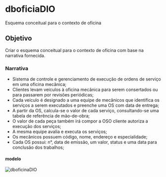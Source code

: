 # dboficiaDIO
Esquema conceitual para o contexto de oficina


## Objetivo
Criar o esquema conceitual para o contexto de oficina com base na narrativa fornecida.

### Narrativa
* Sistema de controle e gerenciamento de execução de ordens de serviço em uma oficina mecânica;
* Clientes levam veículos à oficina mecânica para serem consertados ou para passarem por revisões  periódicas;
* Cada veículo é designado a uma equipe de mecânicos que identifica os serviços a serem executados e preenche uma OS com data de entrega;
* A partir da OS, calcula-se o valor de cada serviço, consultando-se uma tabela de referência de mão-de-obra;
* O valor de cada peça também irá compor a OSO cliente autoriza a execução dos serviços;
* A mesma equipe avalia e executa os serviços;
* Os mecânicos possuem código, nome, endereço e especialidade;
* Cada OS possui: n°, data de emissão, um valor, status e uma data para conclusão dos trabalhos;


#### modelo
![dboficinaDIO](https://user-images.githubusercontent.com/94246552/190477364-b222796b-41c9-44e9-aee7-15e5d265ab51.png)
